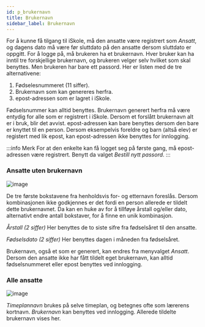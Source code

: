 ```yaml
---
id: p_brukernavn
title: Brukernavn
sidebar_label: Brukernavn
---
```


For å kunne få tilgang til iSkole, må den ansatte være registrert som _Ansatt_, og dagens dato må være før sluttdato på den ansatte dersom sluttdato er oppgitt.
For å logge på, må brukeren ha et brukernavn. Hver bruker kan ha inntil tre forskjellige brukernavn, og brukeren velger selv hvilket som skal benyttes. Men brukeren har bare ett passord.
Her er listen med de tre alternativene:
1. Fødselesnummeret (11 siffer).
2. Brukernavn som kan genereres herfra.
3. epost-adressen som er lagret i iSkole.

Fødselsnummer kan alltid benyttes.
Brukernavn generert herfra må være entydig for alle som er registrert i iSkole. Dersom et forslått brukernavn alt er i bruk, blir det avvist.
epost-adressen kan bare benyttes dersom den bare er knyttet til en person. Dersom eksempelvis foreldre og barn (altså elev) er registert med lik epost, kan epost-adressen ikke benyttes for innlogging.


:::info Merk
For at den enkelte kan få logget seg på første gang, må epost-adressen være registrert.  Benytt da valget _Bestill nytt passord_. 
:::

### Ansatte uten brukernavn 

![image](https://github.com/user-attachments/assets/c3abb8da-2550-4fd0-b34f-61ebcb6bc5b2)

De tre første bokstavene fra henholdsvis for- og etternavn foreslås. Dersom kombinasjonen ikke godkjennes er det fordi en person allerede er tildelt dette brukernavnet. Da kan en huke av for å tillføye årstall og/eller dato, alternativt endre antall bokstaver, for å finne en unik kombinasjon.

_Årstall (2 siffer)_ Her benyttes de to siste sifre fra fødselsåret til den ansatte.

_Fødselsdato (2 siffer)_ Her benyttes dagen i måneden fra fødselsåret.

Brukernavn, også et som er generert, kan endres fra menyvalget _Ansatt_. Dersom den ansatte ikke har fått tildelt eget brukernavn, kan alltid fødselsnummeret eller epost benyttes ved innlogging.

### Alle ansatte

![image](https://github.com/user-attachments/assets/420becf5-9a79-41b2-800e-6d80bc9a8aac)

_Timeplannavn_ brukes på selve timeplan, og betegnes ofte som lærerens kortnavn. _Brukernavn_ kan benyttes ved innlogging. Allerede tildelte brukernavn vises her.



